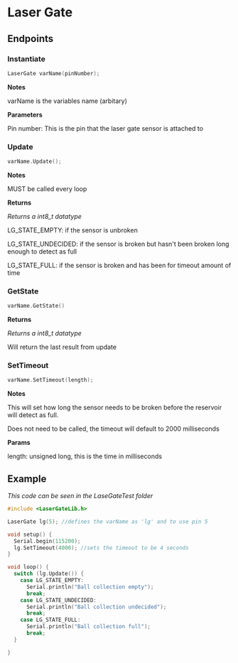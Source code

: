 # Laser Gate

## Endpoints

### Instantiate
```cpp
LaserGate varName(pinNumber);
```


**Notes**

varName is the variables name (arbitary)


**Parameters**

Pin number: This is the pin that the laser gate sensor is attached to



### Update
```cpp
varName.Update();
```


**Notes**

MUST be called every loop


**Returns**

*Returns a int8_t datatype*

LG_STATE_EMPTY: if the sensor is unbroken

LG_STATE_UNDECIDED: if the sensor is broken but hasn't been broken long enough to detect as full

LG_STATE_FULL: if the sensor is broken and has been for timeout amount of time



### GetState
```cpp
varName.GetState()
```


**Returns**

*Returns a int8_t datatype*

Will return the last result from update


### SetTimeout
```cpp
varName.SetTimeout(length);
```


**Notes**

This will set how long the sensor needs to be broken before the reservoir will detect as full.

Does not need to be called, the timeout will default to 2000 milliseconds


**Params**

length: unsigned long, this is the time in milliseconds




## Example
*This code can be seen in the LaseGateTest folder*
```cpp
#include <LaserGateLib.h>

LaserGate lg(5); //defines the varName as 'lg' and to use pin 5

void setup() {
  Serial.begin(115200);
  lg.SetTimeout(4000); //sets the timeout to be 4 seconds
}

void loop() {
  switch (lg.Update()) {
    case LG_STATE_EMPTY:
      Serial.println("Ball collection empty");
      break;
    case LG_STATE_UNDECIDED:
      Serial.println("Ball collection undecided");
      break;
    case LG_STATE_FULL:
      Serial.println("Ball collection full");
      break;
  }

}
```
